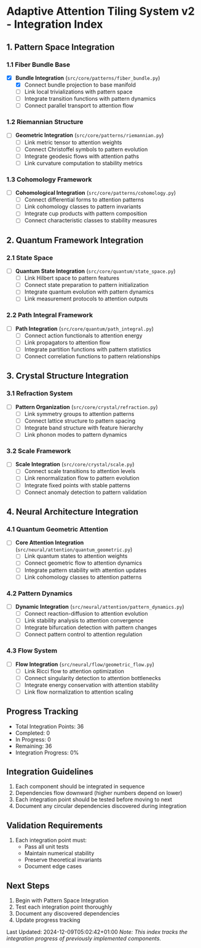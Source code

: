 # Adaptive Attention Tiling System v2 - Integration Index

## 1. Pattern Space Integration

### 1.1 Fiber Bundle Base
- [x] **Bundle Integration** (`src/core/patterns/fiber_bundle.py`)
  - [x] Connect bundle projection to base manifold
  - [ ] Link local trivializations with pattern space
  - [ ] Integrate transition functions with pattern dynamics
  - [ ] Connect parallel transport to attention flow

### 1.2 Riemannian Structure
- [ ] **Geometric Integration** (`src/core/patterns/riemannian.py`)
  - [ ] Link metric tensor to attention weights
  - [ ] Connect Christoffel symbols to pattern evolution
  - [ ] Integrate geodesic flows with attention paths
  - [ ] Link curvature computation to stability metrics

### 1.3 Cohomology Framework
- [ ] **Cohomological Integration** (`src/core/patterns/cohomology.py`)
  - [ ] Connect differential forms to attention patterns
  - [ ] Link cohomology classes to pattern invariants
  - [ ] Integrate cup products with pattern composition
  - [ ] Connect characteristic classes to stability measures

## 2. Quantum Framework Integration

### 2.1 State Space
- [ ] **Quantum State Integration** (`src/core/quantum/state_space.py`)
  - [ ] Link Hilbert space to pattern features
  - [ ] Connect state preparation to pattern initialization
  - [ ] Integrate quantum evolution with pattern dynamics
  - [ ] Link measurement protocols to attention outputs

### 2.2 Path Integral Framework
- [ ] **Path Integration** (`src/core/quantum/path_integral.py`)
  - [ ] Connect action functionals to attention energy
  - [ ] Link propagators to attention flow
  - [ ] Integrate partition functions with pattern statistics
  - [ ] Connect correlation functions to pattern relationships

## 3. Crystal Structure Integration

### 3.1 Refraction System
- [ ] **Pattern Organization** (`src/core/crystal/refraction.py`)
  - [ ] Link symmetry groups to attention patterns
  - [ ] Connect lattice structure to pattern spacing
  - [ ] Integrate band structure with feature hierarchy
  - [ ] Link phonon modes to pattern dynamics

### 3.2 Scale Framework
- [ ] **Scale Integration** (`src/core/crystal/scale.py`)
  - [ ] Connect scale transitions to attention levels
  - [ ] Link renormalization flow to pattern evolution
  - [ ] Integrate fixed points with stable patterns
  - [ ] Connect anomaly detection to pattern validation

## 4. Neural Architecture Integration

### 4.1 Quantum Geometric Attention
- [ ] **Core Attention Integration** (`src/neural/attention/quantum_geometric.py`)
  - [ ] Link quantum states to attention weights
  - [ ] Connect geometric flow to attention dynamics
  - [ ] Integrate pattern stability with attention updates
  - [ ] Link cohomology classes to attention patterns

### 4.2 Pattern Dynamics
- [ ] **Dynamic Integration** (`src/neural/attention/pattern_dynamics.py`)
  - [ ] Connect reaction-diffusion to attention evolution
  - [ ] Link stability analysis to attention convergence
  - [ ] Integrate bifurcation detection with pattern changes
  - [ ] Connect pattern control to attention regulation

### 4.3 Flow System
- [ ] **Flow Integration** (`src/neural/flow/geometric_flow.py`)
  - [ ] Link Ricci flow to attention optimization
  - [ ] Connect singularity detection to attention bottlenecks
  - [ ] Integrate energy conservation with attention stability
  - [ ] Link flow normalization to attention scaling

## Progress Tracking
- Total Integration Points: 36
- Completed: 0
- In Progress: 0
- Remaining: 36
- Integration Progress: 0%

## Integration Guidelines
1. Each component should be integrated in sequence
2. Dependencies flow downward (higher numbers depend on lower)
3. Each integration point should be tested before moving to next
4. Document any circular dependencies discovered during integration

## Validation Requirements
1. Each integration point must:
   - Pass all unit tests
   - Maintain numerical stability
   - Preserve theoretical invariants
   - Document edge cases

## Next Steps
1. Begin with Pattern Space Integration
2. Test each integration point thoroughly
3. Document any discovered dependencies
4. Update progress tracking

Last Updated: 2024-12-09T05:02:42+01:00
*Note: This index tracks the integration progress of previously implemented components.* 